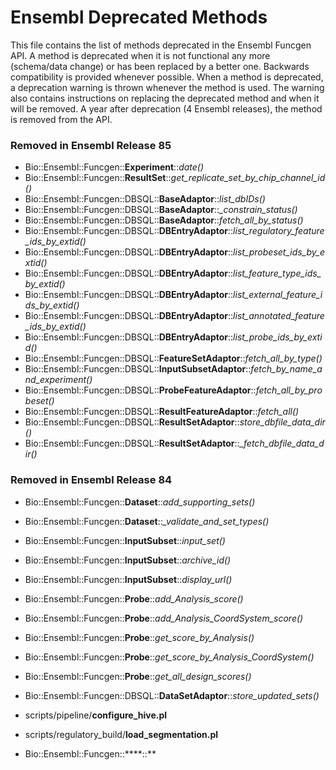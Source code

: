 Ensembl Deprecated Methods
===================

This file contains the list of methods deprecated in the Ensembl Funcgen API.
A method is deprecated when it is not functional any more (schema/data change) or has been replaced by a better one.
Backwards compatibility is provided whenever possible.
When a method is deprecated, a deprecation warning is thrown whenever the method is used.
The warning also contains instructions on replacing the deprecated method and when it will be removed.
A year after deprecation (4 Ensembl releases), the method is removed from the API.

### Removed in Ensembl Release 85 ###
 - Bio::Ensembl::Funcgen::**Experiment**::*date()*
 - Bio::Ensembl::Funcgen::**ResultSet**::*get_replicate_set_by_chip_channel_id()*
 - Bio::Ensembl::Funcgen::DBSQL::**BaseAdaptor**::*list_dbIDs()*
 - Bio::Ensembl::Funcgen::DBSQL::**BaseAdaptor**::*_constrain_status()*
 - Bio::Ensembl::Funcgen::DBSQL::**BaseAdaptor**::*fetch_all_by_status()*
 - Bio::Ensembl::Funcgen::DBSQL::**DBEntryAdaptor**::*list_regulatory_feature_ids_by_extid()*
 - Bio::Ensembl::Funcgen::DBSQL::**DBEntryAdaptor**::*list_probeset_ids_by_extid()*
 - Bio::Ensembl::Funcgen::DBSQL::**DBEntryAdaptor**::*list_feature_type_ids_by_extid()*
 - Bio::Ensembl::Funcgen::DBSQL::**DBEntryAdaptor**::*list_external_feature_ids_by_extid()*
 - Bio::Ensembl::Funcgen::DBSQL::**DBEntryAdaptor**::*list_annotated_feature_ids_by_extid()*
 - Bio::Ensembl::Funcgen::DBSQL::**DBEntryAdaptor**::*list_probe_ids_by_extid()*
 - Bio::Ensembl::Funcgen::DBSQL::**FeatureSetAdaptor**::*fetch_all_by_type()*
 - Bio::Ensembl::Funcgen::DBSQL::**InputSubsetAdaptor**::*fetch_by_name_and_experiment()*
 - Bio::Ensembl::Funcgen::DBSQL::**ProbeFeatureAdaptor**::*fetch_all_by_probeset()*
 - Bio::Ensembl::Funcgen::DBSQL::**ResultFeatureAdaptor**::*fetch_all()*
 - Bio::Ensembl::Funcgen::DBSQL::**ResultSetAdaptor**::*store_dbfile_data_dir()*
 - Bio::Ensembl::Funcgen::DBSQL::**ResultSetAdaptor**::*_fetch_dbfile_data_dir()*

### Removed in Ensembl Release 84 ###
 - Bio::Ensembl::Funcgen::**Dataset**::*add_supporting_sets()*
 - Bio::Ensembl::Funcgen::**Dataset**::*_validate_and_set_types()*
 - Bio::Ensembl::Funcgen::**InputSubset**::*input_set()*
 - Bio::Ensembl::Funcgen::**InputSubset**::*archive_id()*
 - Bio::Ensembl::Funcgen::**InputSubset**::*display_url()*
 - Bio::Ensembl::Funcgen::**Probe**::*add_Analysis_score()*
 - Bio::Ensembl::Funcgen::**Probe**::*add_Analysis_CoordSystem_score()*
 - Bio::Ensembl::Funcgen::**Probe**::*get_score_by_Analysis()*
 - Bio::Ensembl::Funcgen::**Probe**::*get_score_by_Analysis_CoordSystem()*
 - Bio::Ensembl::Funcgen::**Probe**::*get_all_design_scores()*
 - Bio::Ensembl::Funcgen::DBSQL::**DataSetAdaptor**::*store_updated_sets()*

 - scripts/pipeline/**configure_hive.pl**
 - scripts/regulatory_build/**load_segmentation.pl**

 - Bio::Ensembl::Funcgen::****::**